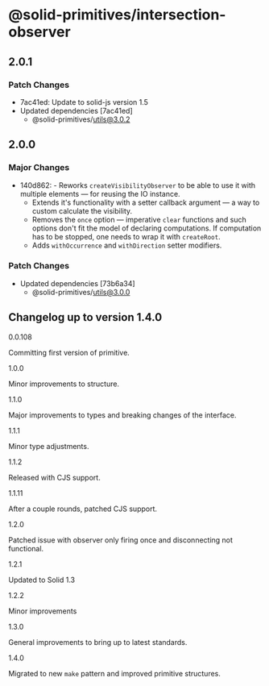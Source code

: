 # @solid-primitives/intersection-observer

## 2.0.1

### Patch Changes

- 7ac41ed: Update to solid-js version 1.5
- Updated dependencies [7ac41ed]
  - @solid-primitives/utils@3.0.2

## 2.0.0

### Major Changes

- 140d862: - Reworks `createVisibilityObserver` to be able to use it with multiple elements — for reusing the IO instance.
  - Extends it's functionality with a setter callback argument — a way to custom calculate the visibility.
  - Removes the `once` option — imperative `clear` functions and such options don't fit the model of declaring computations. If computation has to be stopped, one needs to wrap it with `createRoot`.
  - Adds `withOccurrence` and `withDirection` setter modifiers.

### Patch Changes

- Updated dependencies [73b6a34]
  - @solid-primitives/utils@3.0.0

## Changelog up to version 1.4.0

0.0.108

Committing first version of primitive.

1.0.0

Minor improvements to structure.

1.1.0

Major improvements to types and breaking changes of the interface.

1.1.1

Minor type adjustments.

1.1.2

Released with CJS support.

1.1.11

After a couple rounds, patched CJS support.

1.2.0

Patched issue with observer only firing once and disconnecting not functional.

1.2.1

Updated to Solid 1.3

1.2.2

Minor improvements

1.3.0

General improvements to bring up to latest standards.

1.4.0

Migrated to new `make` pattern and improved primitive structures.
